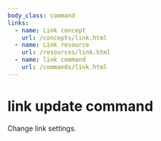 ```yaml
---
body_class: command
links:
  - name: Link concept
    url: /concepts/link.html
  - name: Link resource
    url: /resources/link.html
  - name: link command
    url: /commands/link.html
---
```


# link update command

<section>

Change link settings.

</section>
